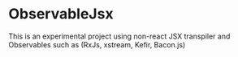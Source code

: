 # ObservableJsx
This is an experimental project using non-react JSX transpiler and Observables such as (RxJs, xstream, Kefir, Bacon.js)
